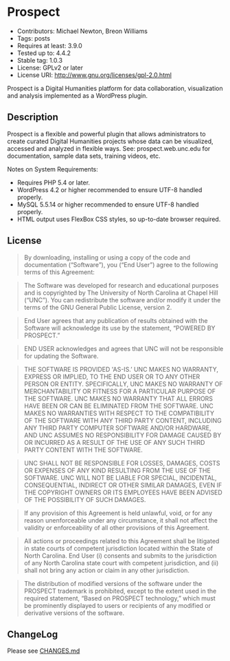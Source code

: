 # Prospect

* Contributors: Michael Newton, Breon Williams
* Tags: posts
* Requires at least: 3.9.0
* Tested up to: 4.4.2
* Stable tag: 1.0.3
* License: GPLv2 or later
* License URI: http://www.gnu.org/licenses/gpl-2.0.html

Prospect is a Digital Humanities platform for data collaboration, visualization and analysis implemented as a WordPress plugin.

## Description

Prospect is a flexible and powerful plugin that allows administrators to create curated Digital
Humanities projects whose data can be visualized, accessed and analyzed in flexible ways.
See: prospect.web.unc.edu for documentation, sample data sets, training videos, etc.

Notes on System Requirements:
* Requires PHP 5.4 or later.
* WordPress 4.2 or higher recommended to ensure UTF-8 handled properly.
* MySQL 5.5.14 or higher recommended to ensure UTF-8 handled properly.
* HTML output uses FlexBox CSS styles, so up-to-date browser required.

## License

>By downloading, installing or using a copy of the code and documentation (“Software”), you (“End User”) agree to the following terms of this Agreement:

>The Software was developed for research and educational purposes and is copyrighted by The University of North Carolina at Chapel Hill (“UNC”).  You can redistribute the software and/or modify it under the terms of the GNU General Public License, version 2.

>End User agrees that any publication of results obtained with the Software will acknowledge its use by the statement, “POWERED BY PROSPECT.”

>END USER acknowledges and agrees that UNC will not be responsible for updating the Software.  

>THE SOFTWARE IS PROVIDED 'AS-IS.’  UNC MAKES NO WARRANTY, EXPRESS OR IMPLIED, TO THE END USER OR TO ANY OTHER PERSON OR ENTITY.  SPECIFICALLY, UNC MAKES NO WARRANTY OF MERCHANTABILITY OR FITNESS FOR A PARTICULAR PURPOSE OF THE SOFTWARE.  UNC MAKES NO WARRANTY THAT ALL ERRORS HAVE BEEN OR CAN BE ELIMINATED FROM THE SOFTWARE.  UNC MAKES NO WARRANTIES WITH RESPECT TO THE COMPATIBILITY OF THE SOFTWARE WITH ANY THIRD PARTY CONTENT, INCLUDING ANY THIRD PARTY COMPUTER SOFTWARE AND/OR HARDWARE, AND UNC ASSUMES NO RESPONSIBILITY FOR DAMAGE CAUSED BY OR INCURRED AS A RESULT OF THE USE OF ANY SUCH THIRD PARTY CONTENT WITH THE SOFTWARE.

> UNC SHALL NOT BE RESPONSIBLE FOR LOSSES, DAMAGES, COSTS OR EXPENSES OF ANY KIND RESULTING FROM THE USE OF THE SOFTWARE.  UNC WILL NOT BE LIABLE FOR SPECIAL, INCIDENTAL, CONSEQUENTIAL, INDIRECT OR OTHER SIMILAR DAMAGES, EVEN IF THE COPYRIGHT OWNERS OR ITS EMPLOYEES HAVE BEEN ADVISED OF THE POSSIBILITY OF SUCH DAMAGES.

> If any provision of this Agreement is held unlawful, void, or for any reason unenforceable under any circumstance, it shall not affect the validity or enforceability of all other provisions of this Agreement.

> All actions or proceedings related to this Agreement shall be litigated in state courts of competent jurisdiction located within the State of North Carolina.  End User (i) consents and submits to the jurisdiction of any North Carolina state court with competent jurisdiction, and (ii) shall not bring any action or claim in any other jurisdiction.

> The distribution of modified versions of the software under the PROSPECT trademark is prohibited, except to the extent used in the required statement, “Based on PROSPECT technology,” which must be prominently displayed to users or recipients of any modified or derivative versions of the software.

## ChangeLog

Please see [CHANGES.md](CHANGES.md)
